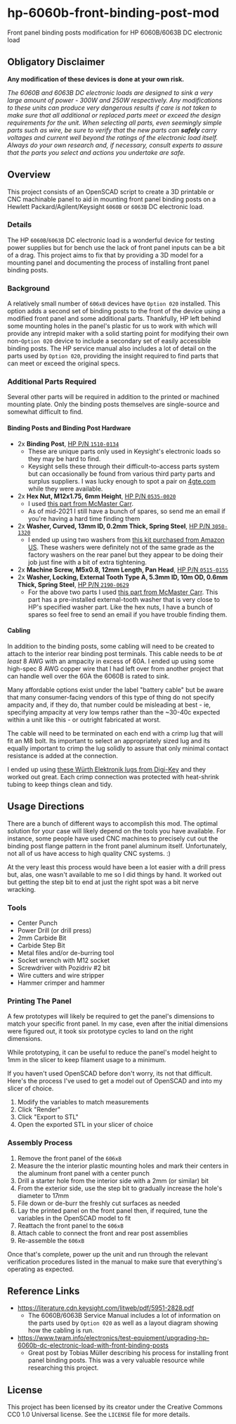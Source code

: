 # hp-6060b-front-binding-post-mod

Front panel binding posts modification for HP 6060B/6063B DC electronic load

## Obligatory Disclaimer

**Any modification of these devices is done at your own risk.**

_The 6060B and 6063B DC electronic loads are designed to sink a very large amount of power - 300W and 250W respectively. Any modifications to these units can produce very dangerous results if care is not taken to make sure that all additional or replaced parts meet or exceed the design requirements for the unit. When selecting all parts, even seemingly simple parts such as wire, be sure to verify that the new parts can **safely** carry voltages and current well beyond the ratings of the electronic load itself. Always do your own research and, if necessary, consult experts to assure that the parts you select and actions you undertake are safe._

## Overview

This project consists of an OpenSCAD script to create a 3D printable or CNC machinable panel to aid in mounting front panel binding posts on a Hewlett Packard/Agilent/Keysight `6060B` or `6063B` DC electronic load.

### Details

The HP `6060B`/`6063B` DC electronic load is a wonderful device for testing power supplies but for bench use the lack of front panel inputs can be a bit of a drag. This project aims to fix that by providing a 3D model for a mounting panel and documenting the process of installing front panel binding posts.

### Background

A relatively small number of `606xB` devices have `Option 020` installed. This option adds a second set of binding posts to the front of the device using a modified front panel and some additional parts. Thankfully, HP left behind some mounting holes in the panel's plastic for us to work with which will provide any intrepid maker with a solid starting point for modifying their own non-`Option 020` device to include a secondary set of easily accessible binding posts. The HP service manual also includes a lot of detail on the parts used by `Option 020`, providing the insight required to find parts that can meet or exceed the original specs.

### Additional Parts Required

Several other parts will be required in addition to the printed or machined mounting plate. Only the binding posts themselves are single-source and somewhat difficult to find.

#### Binding Posts and Binding Post Hardware

* 2x **Binding Post**, [HP P/N `1510-0134`](https://www.keysight.com/my/partDetail/1510-0134)
  * These are unique parts only used in Keysight's electronic loads so they may be hard to find.
  * Keysight sells these through their difficult-to-access parts system but can occasionally be found from various third party parts and surplus suppliers. I was lucky enough to spot a pair on [4gte.com](https://4gte.com/products/hp-agilent-1510-0134-binding-post-new/) while they were available.
* 2x **Hex Nut, M12x1.75, 6mm Height**, [HP P/N `0535-0020`](https://www.keysight.com/my/partDetail/0535-0020)
  * I used [this part from McMaster Carr](https://www.mcmaster.com/90710A130/).
  * As of mid-2021 I still have a bunch of spares, so send me an email if you're having a hard time finding them
* 2x **Washer, Curved, 13mm ID, 0.2mm Thick, Spring Steel**, [HP P/N `3050-1320`](https://www.keysight.com/my/partDetail/3050-1320)
  * I ended up using two washers from [this kit purchased from Amazon US](https://www.amazon.com/dp/B07QNLN43L). These washers were definitely not of the same grade as the factory washers on the rear panel but they appear to be doing their job just fine with a bit of extra tightening.
* 2x **Machine Screw, M5x0.8, 12mm Length, Pan Head**, [HP P/N `0515-0155`](https://www.keysight.com/my/partDetail/0515-0155)
* 2x **Washer, Locking, External Tooth Type A, 5.3mm ID, 10m OD, 0.6mm Thick, Spring Steel**, [HP P/N `2190-0629`](https://www.keysight.com/my/partDetail/2190-0629)
  * For the above two parts I used [this part from McMaster Carr](https://www.mcmaster.com/90317A602/). This part has a pre-installed external-tooth washer that is very close to HP's specified washer part. Like the hex nuts, I have a bunch of spares so feel free to send an email if you have trouble finding them.

#### Cabling

In addition to the binding posts, some cabling will need to be created to attach to the interior rear binding post terminals. This cable needs to be _at least_ 8 AWG with an ampacity in excess of 60A. I ended up using some high-spec 8 AWG copper wire that I had left over from another project that can handle well over the 60A the 6060B is rated to sink.

Many affordable options exist under the label "battery cable" but be aware that many consumer-facing vendors of this type of thing do not specify ampacity and, if they do, that number could be misleading at best - ie, specifying ampacity at very low temps rather than the ~30-40c expected within a unit like this - or outright fabricated at worst.

The cable will need to be terminated on each end with a crimp lug that will fit an M8 bolt. Its important to select an appropriately sized lug and its equally important to crimp the lug solidly to assure that only minimal contact resistance is added at the connection.

I ended up using [these Würth Elektronik lugs from Digi-Key](https://www.digikey.com/en/products/detail/5580510/732-4295-ND/3844685) and they worked out great. Each crimp connection was protected with heat-shrink tubing to keep things clean and tidy.

## Usage Directions

There are a bunch of different ways to accomplish this mod. The optimal solution for your case will likely depend on the tools you have available. For instance, some people have used CNC machines to precisely cut out the binding post flange pattern in the front panel aluminum itself. Unfortunately, not all of us have access to high quality CNC systems. :)

At the very least this process would have been a lot easier with a drill press but, alas, one wasn't available to me so I did things by hand. It worked out but getting the step bit to end at just the right spot was a bit nerve wracking.

### Tools

* Center Punch
* Power Drill (or drill press)
* 2mm Carbide Bit
* Carbide Step Bit
* Metal files and/or de-burring tool
* Socket wrench with M12 socket
* Screwdriver with Pozidriv #2 bit
* Wire cutters and wire stripper
* Hammer crimper and hammer

### Printing The Panel

A few prototypes will likely be required to get the panel's dimensions to match your specific front panel. In my case, even after the initial dimensions were figured out, it took six prototype cycles to land on the right dimensions.

While prototyping, it can be useful to reduce the panel's model height to 1mm in the slicer to keep filament usage to a minimum.

If you haven't used OpenSCAD before don't worry, its not that difficult. Here's the process I've used to get a model out of OpenSCAD and into my slicer of choice.

1. Modify the variables to match measurements
2. Click "Render"
3. Click "Export to STL"
4. Open the exported STL in your slicer of choice

### Assembly Process

1. Remove the front panel of the `606xB`
2. Measure the the interior plastic mounting holes and mark their centers in the aluminum front panel with a center punch
3. Drill a starter hole from the interior side with a 2mm (or similar) bit
4. From the exterior side, use the step bit to gradually increase the hole's diameter to 17mm
5. File down or de-burr the freshly cut surfaces as needed
6. Lay the printed panel on the front panel then, if required, tune the variables in the OpenSCAD model to fit
7. Reattach the front panel to the `606xB`
8. Attach cable to connect the front and rear post assemblies
9. Re-assemble the `606xB`

Once that's complete, power up the unit and run through the relevant verification procedures listed in the manual to make sure that everything's operating as expected.

## Reference Links

* <https://literature.cdn.keysight.com/litweb/pdf/5951-2828.pdf>
  * The 6060B/6063B Service Manual includes a lot of information on the parts used by `Option 020` as well as a layout diagram showing how the cabling is run.
* <https://www.twam.info/electronics/test-equipment/upgrading-hp-6060b-dc-electronic-load-with-front-binding-posts>
  * Great post by Tobias Müller describing his process for installing front panel binding posts. This was a very valuable resource while researching this project.

## License

This project has been licensed by its creator under the Creative Commons CC0 1.0 Universal license. See the `LICENSE` file for more details.